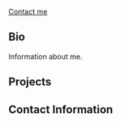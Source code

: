 [Contact me](#contact-information)

## Bio

Information about me.

## Projects

## Contact Information
